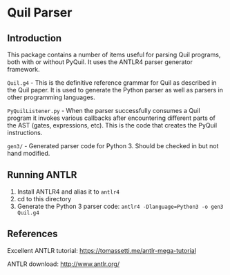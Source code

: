 # Quil Parser

## Introduction

This package contains a number of items useful for parsing Quil programs, both with or without PyQuil. It uses the 
ANTLR4 parser generator framework.

`Quil.g4` - This is the definitive reference grammar for Quil as described in the Quil paper. It is used to generate
the Python parser as well as parsers in other programming languages.

`PyQuilListener.py` - When the parser successfully consumes a Quil program it invokes various callbacks after
encountering different parts of the AST (gates, expressions, etc). This is the code that creates the PyQuil instructions.

`gen3/` - Generated parser code for Python 3. Should be checked in but not hand modified.

## Running ANTLR

1. Install ANTLR4 and alias it to `antlr4`
2. cd to this directory
3. Generate the Python 3 parser code: `antlr4 -Dlanguage=Python3 -o gen3 Quil.g4` 

## References

Excellent ANTLR tutorial: https://tomassetti.me/antlr-mega-tutorial

ANTLR download: http://www.antlr.org/
